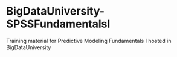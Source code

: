 # BigDataUniversity-SPSSFundamentalsI
Training material for Predictive Modeling Fundamentals I hosted in BigDataUniversity
